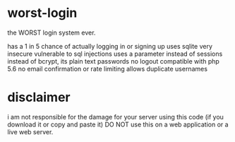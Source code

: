 # worst-login
the WORST login system ever.


has a 1 in 5 chance of actually logging in or signing up
uses sqlite
very insecure
vulnerable to sql injections
uses a parameter instead of sessions
instead of bcrypt, its plain text passwords
no logout
compatible with php 5.6
no email confirmation or rate limiting
allows duplicate usernames

# disclaimer
i am not responsible for the damage for your server using this code (if you download it or copy and paste it)
DO NOT use this on a web application or a live web server.
